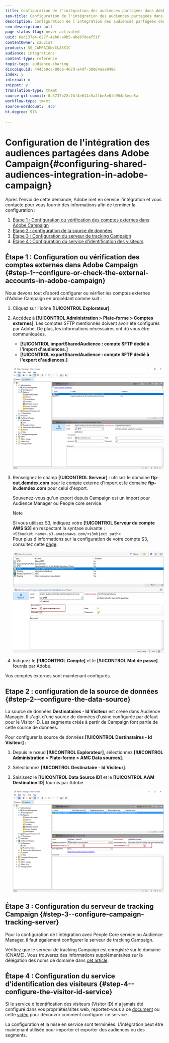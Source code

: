 ```yaml
---
title: Configuration de l'intégration des audiences partagées dans Adobe Campaign
seo-title: Configuration de l'intégration des audiences partagées dans Adobe Campaign
description: Configuration de l'intégration des audiences partagées dans Adobe Campaign
seo-description: null
page-status-flag: never-activated
uuid: 6ed137e4-027f-4eb0-a0b5-4beb7deef51f
contentOwner: sauviat
products: SG_CAMPAIGN/CLASSIC
audience: integrations
content-type: reference
topic-tags: audience-sharing
discoiquuid: 4443b0ca-80c6-467d-a4df-50864aae8496
index: y
internal: n
snippet: y
translation-type: tm+mt
source-git-commit: 0c3737b22c7bf4e614c5a2fbe8e8fd954d3ece8a
workflow-type: tm+mt
source-wordcount: '436'
ht-degree: 97%

---
```



# Configuration de l&#39;intégration des audiences partagées dans Adobe Campaign{#configuring-shared-audiences-integration-in-adobe-campaign}

Après l&#39;envoi de cette demande, Adobe met en service l&#39;intégration et vous contacte pour vous fournir des informations afin de terminer la configuration :

1. [Étape 1 : Configuration ou vérification des comptes externes dans Adobe Campaign ](#step-1--configure-or-check-the-external-accounts-in-adobe-campaign)
1. [Etape 2 : configuration de la source de données](#step-2--configure-the-data-source)
1. [Étape 3 : Configuration du serveur de tracking Campaign ](#step-3--configure-campaign-tracking-server)
1. [Étape 4 : Configuration du service d&#39;identification des visiteurs](#step-4--configure-the-visitor-id-service)

## Étape 1 : Configuration ou vérification des comptes externes dans Adobe Campaign    {#step-1--configure-or-check-the-external-accounts-in-adobe-campaign}

Nous devons tout d&#39;abord configurer ou vérifier les comptes externes d&#39;Adobe Campaign en procédant comme suit :

1. Cliquez sur l&#39;icône **[!UICONTROL Explorateur]**.
1. Accédez à **[!UICONTROL Administration > Plate-forme > Comptes externes]**. Les comptes SFTP mentionnés doivent avoir été configurés par Adobe. De plus, les informations nécessaires ont dû vous être communiquées.

   * **[!UICONTROL importSharedAudience : compte SFTP dédié à l&#39;import d&#39;audiences.]**
   * **[!UICONTROL exportSharedAudience : compte SFTP dédié à l&#39;export d&#39;audiences.]**

   ![](assets/aam_config_1.png)

1. Renseignez le champ **[!UICONTROL Serveur]** : utilisez le domaine **ftp-out.demdex.com** pour le compte externe d&#39;import et le domaine **ftp-in.demdex.com** pour celui d&#39;export.

   Souvenez-vous qu&#39;un export depuis Campaign est un import pour Audience Manager ou People core service.

   >[!NOTE]
   >
   >Si vous utilisez S3, indiquez votre **[!UICONTROL Serveur du compte AWS S3]** en respectant la syntaxe suivante :\
   `<S3bucket name>.s3.amazonaws.com/<s3object path>`\
   Pour plus d&#39;informations sur la configuration de votre compte S3, consultez cette [page](../../platform/using/external-accounts.md#amazon-simple-storage-service--s3--external-account).

   ![](assets/aam_config_2.png)

1. Indiquez le **[!UICONTROL Compte]** et le **[!UICONTROL Mot de passe]** fournis par Adobe.

Vos comptes externes sont maintenant configurés.

## Etape 2 : configuration de la source de données {#step-2--configure-the-data-source}

La source de données **Destinataires - Id Visiteur** est créée dans Audience Manager. Il s&#39;agit d&#39;une source de données d&#39;usine configurée par défaut pour le Visitor ID. Les segments créés à partir de Campaign font partie de cette source de données.

Pour configurer la source de données **[!UICONTROL Destinataires - Id Visiteur]** :

1. Depuis le nœud **[!UICONTROL Explorateur]**, sélectionnez **[!UICONTROL Administration > Plate-forme > AMC Data sources]**.
1. Sélectionnez **[!UICONTROL Destinataire - Id Visiteur]**.
1. Saisissez le **[!UICONTROL Data Source ID]** et le **[!UICONTROL AAM Destination ID]** fournis par Adobe.

   ![](assets/aam_config_3.png)

## Étape 3 : Configuration du serveur de tracking Campaign    {#step-3--configure-campaign-tracking-server}

Pour la configuration de l&#39;intégration avec People Core service ou Audience Manager, il faut également configurer le serveur de tracking Campaign.

Vérifiez que le serveur de tracking Campaign est enregistré sur le domaine (CNAME). Vous trouverez des informations supplémentaires sur la délégation des noms de domaine dans [cet article](https://helpx.adobe.com/fr/campaign/kb/domain-name-delegation.html).

## Étape 4 : Configuration du service d&#39;identification des visiteurs {#step-4--configure-the-visitor-id-service}

Si le service d&#39;identification des visiteurs (Visitor ID) n&#39;a jamais été configuré dans vos propriétés/sites web, reportez-vous à ce [document](https://docs.adobe.com/content/help/en/id-service/using/implementation/setup-aam-analytics.html) ou cette [vidéo](https://helpx.adobe.com/fr/marketing-cloud/how-to/email-marketing.html#step-two) pour découvrir comment configurer ce service .

La configuration et la mise en service sont terminées. L&#39;intégration peut être maintenant utilisée pour importer et exporter des audiences ou des segments.
